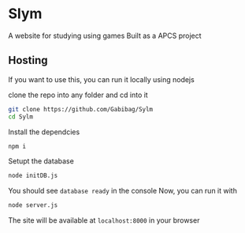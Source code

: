 # Slym
A website for studying using games
Built as a APCS project

## Hosting
If you want to use this, you can run it locally using nodejs

clone the repo into any folder and cd into it
```bash
git clone https://github.com/Gabibag/Sylm
cd Sylm
```
Install the dependcies
```bash
npm i
```
Setupt the database
```bash
node initDB.js
```
You should see `database ready` in the console
Now, you can run it with
```bash
node server.js
```
The site will be available at `localhost:8000` in your browser
